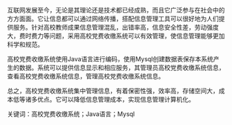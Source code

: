 互联网发展至今，无论是其理论还是技术都已经成熟，而且它广泛参与在社会中的方方面面。它让信息都可以通过网络传播，搭配信息管理工具可以很好地为人们提供服务。针对高校教师成果信息管理混乱，出错率高，信息安全性差，劳动强度大，费时费力等问题，采用高校党费收缴系统可以有效管理，使信息管理能够更加科学和规范。

高校党费收缴系统使用Java语言进行编码，使用Mysql创建数据表保存本系统产生的数据。系统可以提供信息显示和相应服务，其管理员高校党费收缴系统信息，查看高校党费收缴系统信息，管理高校党费收缴系统信息。

总之，高校党费收缴系统集中管理信息，有着保密性强，效率高，存储空间大，成本低等诸多优点。它可以降低信息管理成本，实现信息管理计算机化。

关键词：高校党费收缴系统；Java语言；Mysql
